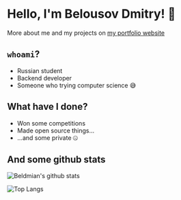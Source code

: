 # Hello, I'm Belousov Dmitry! 👋

More about me and my projects on [my portfolio website](https://beldmian.github.io/portfolio)

## `whoami`?

- Russian student
- Backend developer
- Someone who trying computer science 😅

## What have I done?

- Won some competitions
- Made open source things...
- ...and some private 🤐

## And some github stats
![Beldmian's github stats](https://github-readme-stats.vercel.app/api?username=beldmian&theme=nord&hide=prs,issues)

![Top Langs](https://github-readme-stats.vercel.app/api/top-langs/?username=beldmian&layout=compact&theme=nord)
